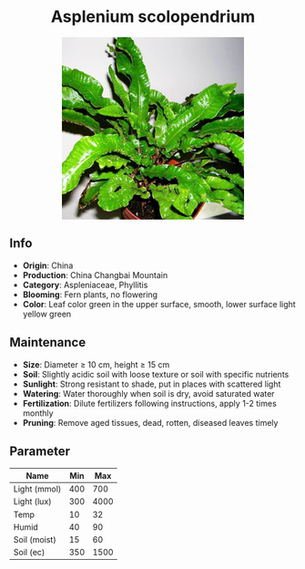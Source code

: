 <h1 align='center'>Asplenium scolopendrium</h1>
<p align="center">
    <img 
        align='center'
        width='320'
        src="../images/asplenium scolopendrium.png" 
        alt='Asplenium scolopendrium' />
</p>

## Info

 - **Origin**: China
 - **Production**: China Changbai Mountain
 - **Category**: Aspleniaceae, Phyllitis
 - **Blooming**: Fern plants, no flowering
 - **Color**: Leaf color green in the upper surface, smooth, lower surface light yellow green

## Maintenance

 - **Size**: Diameter ≥ 10 cm, height ≥ 15 cm
 - **Soil**: Slightly acidic soil with loose texture or soil with specific nutrients
 - **Sunlight**: Strong resistant to shade, put in places with scattered light
 - **Watering**: Water thoroughly when soil is dry, avoid saturated water
 - **Fertilization**: Dilute fertilizers following instructions, apply 1-2 times monthly
 - **Pruning**: Remove aged tissues, dead, rotten, diseased leaves timely

## Parameter

| Name         | Min  | Max   |
|--------------|------|-------|
| Light (mmol) | 400 | 700  |
| Light (lux)  | 300 | 4000 |
| Temp         | 10    | 32    |
| Humid        | 40   | 90    |
| Soil (moist) | 15   | 60    |
| Soil (ec)    | 350  | 1500  |